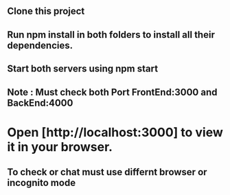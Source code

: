 ## Clone this project

## Run npm install in both folders to install all their dependencies.

## Start both servers using npm start

## Note : Must check both Port FrontEnd:3000 and BackEnd:4000

# Open [http://localhost:3000] to view it in your browser.

## To check or chat must use differnt browser or incognito mode 